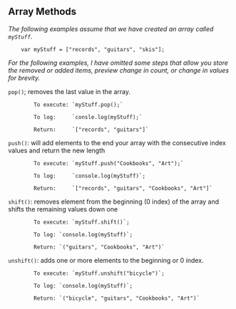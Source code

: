 ## Array Methods

_The following examples assume that we have created an array called `myStuff`._

        var myStuff = ["records", "guitars", "skis"];


  _For the following examples, I have omitted some steps that allow you store the removed or added items, preview change in count, or change in values for brevity._

`pop()`;    removes the last value in the array.

            To execute: `myStuff.pop();`

            To log:     `consle.log(myStuff);`

            Return:     `["records", "guitars"]`



`push()`:   will add elements to the end your array with the consecutive index values
            and return the new length

            To execute: `myStuff.push("Cookbooks", "Art");`

            To log:     `console.log(myStuff)`;

            Return:     `["records", "guitars", "Cookbooks", "Art"]`



`shift()`:  removes element from the beginning (0 index) of the array and shifts the remaining values down one

            To execute: `myStuff.shift()`;

            To log: `console.log(myStuff)`;

            Return: `("guitars", "Cookbooks", "Art")`

`unshift()`: adds one or more elements to the beginning or 0 index.

            To execute: `myStuff.unshift("bicycle")`;

            To log: `console.log(myStuff)`;

            Return: `("bicycle", "guitars", "Cookbooks", "Art")`

